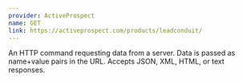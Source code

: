 ```yaml
---
provider: ActiveProspect
name: GET
link: https://activeprospect.com/products/leadconduit/
---
```

An HTTP command requesting data from a server. Data is passed as name+value pairs in the URL. Accepts JSON, XML, HTML, or text responses.
